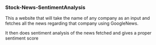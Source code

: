 ### Stock-News-SentimentAnalysis

This a website that will take the name of any company as an input and fetches all the news regarding that company using GoogleNews.

It then does sentiment analysis of the news fetched and gives a proper sentiment score
